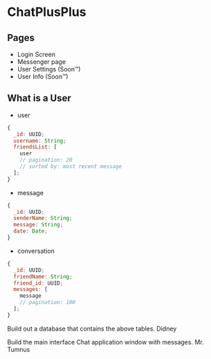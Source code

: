 # ChatPlusPlus

## Pages

- Login Screen
- Messenger page
- User Settings (Soon™)
- User Info (Soon™)

## What is a User

- user

```js
{
  _id: UUID;
  username: String;
  friendsList: [
    user
    // pagination: 20
    // sorted by: most recent message
  ];
}
```

- message

```js
{
  _id: UUID;
  senderName: String;
  message: String;
  date: Date;
}
```

- conversation

```js
{
  _id: UUID;
  friendName: String;
  friend_id: UUID;
  messages: [
    message
    // pagination: 100
  ];
}
```
<!-- ^^^ <-------------------------11/23/2019


vvv <-------------------------11/23/2019 -->

Build out a database that contains the above tables. Didney

Build the main interface Chat application window with messages. Mr. Tumnus
